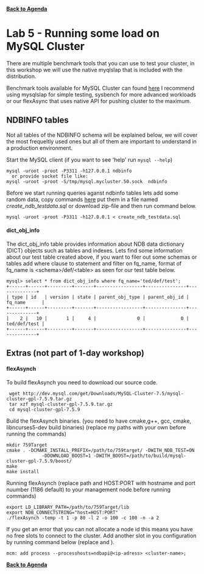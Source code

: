 **[Back to Agenda](./../README.md)**

# Lab 5 - Running some load on MySQL Cluster

There are multiple benchmark tools that you can use to test your cluster, in this workshop we will use the native myqlslap that is included with the distribution.

Benchmark tools available for MySQL Cluster can found [here](https://dev.mysql.com/downloads/benchmarks.html)
I recommend using mysqlslap for simple testing, sysbench for more advanced workloads or our flexAsync that uses native API for pushing cluster to the maximum.


NDBINFO tables
---------------
Not all tables of the NDBINFO schema will be explained below, we will cover the most frequeltly used ones but all of them are important to understand in a production environment.

Start the MySQL client (if you want to see 'help' run `mysql --help`)

```
mysql -uroot -proot -P3311 -h127.0.0.1 ndbinfo
  or provide socket file like:
mysql -uroot -proot -S/tmp/mysql.mycluster.50.sock  ndbinfo
```
Before we start running queries aganst ndbinfo tables lets add some random data, copy commands [here](https://gist.github.com/wwwted/10656c765dac2c988ba567d5c710c7e6) put them in a file named *create_ndb_testdata.sql* or download zip-file and then run command below.
```
mysql -uroot -proot -P3311 -h127.0.0.1 < create_ndb_testdata.sql
```

#### dict_obj_info
The dict_obj_info table provides information about NDB data dictionary (DICT) objects such as tables and indexes.
Lets find some information about our test table created above, if you want to filer out some schemas or tables add where clause to statement and filter on fq_name, format of fq_name is \<schema\>/def/\<table\> as seen for our test table below.
```
mysql> select * from dict_obj_info where fq_name='ted/def/test';                   
+------+------+---------+-------+-----------------+---------------+--------------+
| type | id   | version | state | parent_obj_type | parent_obj_id | fq_name      |
+------+------+---------+-------+-----------------+---------------+--------------+
|    2 |   10 |       1 |     4 |               0 |             0 | ted/def/test |
+------+------+---------+-------+-----------------+---------------+--------------+
```
Extras (not part of 1-day workshop)
-------------
#### flexAsynch

To build flexAsynch you need to download our source code.
```
 wget http://dev.mysql.com/get/Downloads/MySQL-Cluster-7.5/mysql-cluster-gpl-7.5.9.tar.gz
 tar xzf mysql-cluster-gpl-7.5.9.tar.gz
 cd mysql-cluster-gpl-7.5.9

```
Build the flexAsynch binaries.
(you need to have cmake,g++, gcc, cmake, libncurses5-dev build binaries)
(replace my paths with your own before running the commands)
```
mkdir 759Target
cmake . -DCMAKE_INSTALL_PREFIX=/path/to/759target/ -DWITH_NDB_TEST=ON
             -DDOWNLOAD_BOOST=1 -DWITH_BOOST=/path/to/build/mysql-cluster-gpl-7.5.9/boost/
make
make install
```
Running flexAsynch
(replace path and HOST:PORT with hostname and port nuumber (1186 default) to your management node before running commands)
```
export LD_LIBRARY_PATH=/path/to/759Target/lib
export NDB_CONNECTSTRING="host=HOST:PORT"
./flexAsynch -temp -t 1 -p 80 -l 2 -o 100 -c 100 -n -a 2
```
If you get an error that you can not allocate a node id this means you have no free slots to connect to the cluster. Add another slot in you configuration by running command below (replace <ip-address> and <clustername>).
```
mcm: add process --processhosts=ndbapi@<ip-adress> <cluster-name>;
```

**[Back to Agenda](./../README.md)**
